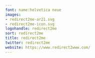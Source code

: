 ```yaml
---
font: name:helvetica neue
images:
- redirect2me-ar21.svg
- redirect2me-icon.svg
logohandle: redirect2me
sort: redirect2me
title: redirect2me
twitter: redirect2me
website: https://www.redirect2www.com/
---
```

